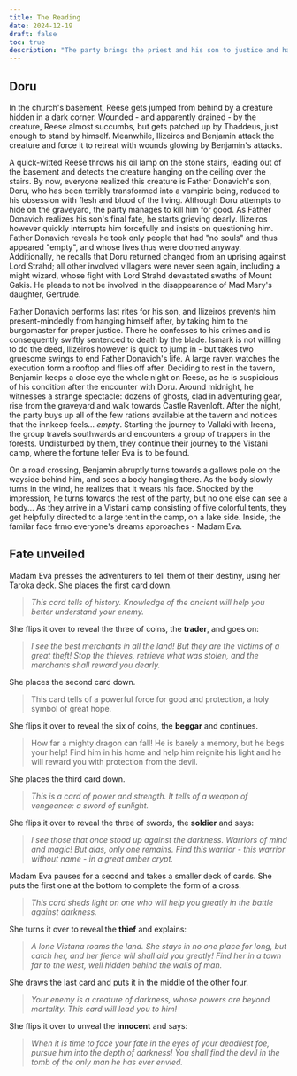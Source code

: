 ```yaml
---
title: The Reading
date: 2024-12-19
draft: false
toc: true
description: "The party brings the priest and his son to justice and have their fate revealed"
---
```


## Doru

In the church's basement, Reese gets jumped from behind by a creature hidden in a dark corner. Wounded - and apparently drained - by the creature, Reese almost succumbs, but gets patched up by Thaddeus, just enough to stand by himself. Meanwhile, Ilizeiros and Benjamin attack the creature and force it to retreat with wounds glowing by Benjamin's attacks. 

A quick-witted Reese throws his oil lamp on the stone stairs, leading out of the basement and detects the creature hanging on the ceiling over the stairs. By now, everyone realized this creature is Father Donavich's son, Doru, who has been terribly transformed into a vampiric being, reduced to his obsession with flesh and blood of the living. Although Doru attempts to hide on the graveyard, the party manages to kill him for good. 
As Father Donavich realizes his son's final fate, he starts grieving dearly. Ilizeiros however quickly interrupts him forcefully and insists on questioning him. Father Donavich reveals he took only people that had "no souls" and thus appeared "empty", and whose lives thus were doomed anyway. Additionally, he recalls that Doru returned changed from an uprising against Lord Strahd; all other involved villagers were never seen again, including a might wizard, whose fight with Lord Strahd devastated swaths of Mount Gakis. He pleads to not be involved in the disappearance of Mad Mary's daughter, Gertrude.

Father Donavich performs last rites for his son, and Ilizeiros prevents him present-mindedly from hanging himself after, by taking him to the burgomaster for proper justice. There he confesses to his crimes and is consequently swiftly sentenced to death by the blade. Ismark is not willing to do the deed, Ilizeiros however is quick to jump in - but takes two gruesome swings to end Father Donavich's life. A large raven watches the execution form a rooftop and flies off after.
Deciding to rest in the tavern, Benjamin keeps a close eye the whole night on Reese, as he is suspicious of his condition after the encounter with Doru. Around midnight, he witnesses a strange spectacle: dozens of ghosts, clad in adventuring gear, rise from the graveyard and walk towards Castle Ravenloft.
After the night, the party buys up all of the few rations available at the tavern and notices that the innkeep feels... *empty*. Starting the journey to Vallaki with Ireena, the group travels southwards and encounters a group of trappers in the forests. Undisturbed by them, they continue their journey to the Vistani camp, where the fortune teller Eva is to be found.

On a road crossing, Benjamin abruptly turns towards a gallows pole on the wayside behind him, and sees a body hanging there. As the body slowly turns in the wind, he realizes that it wears his face. Shocked by the impression, he turns towards the rest of the party, but no one else can see a body...
As they arrive in a Vistani camp consisting of five colorful tents, they get helpfully directed to a large tent in the camp, on a lake side. Inside, the familar face frmo everyone's dreams approaches - Madam Eva.

## Fate unveiled

Madam Eva presses the adventurers to tell them of their destiny, using her Taroka deck. She places the first card down. 

> *This card tells of history. Knowledge of the ancient will help you better understand your enemy.*

She flips it over to reveal the three of coins, the **trader**, and goes on: 

>  *I see the best merchants in all the land! But they are the victims of a great theft! Stop the thieves, retrieve what was stolen, and the merchants shall reward you dearly.*


She places the second card down.

> This card tells of a powerful force for good and protection, a holy symbol of great hope. 

She flips it over to reveal the six of coins, the **beggar** and continues.

> How far a mighty dragon can fall! He is barely a memory, but he begs your help! Find him in his home and help him reignite his light and he will reward you with protection from the devil.


She places the third card down.

> *This is a card of power and strength. It tells of a weapon of vengeance: a sword of sunlight.* 

She flips it over to reveal the three of swords, the **soldier** and says:

> *I see those that once stood up against the darkness. Warriors of mind and magic! But alas, only one remains. Find this warrior - this warrior without name - in a great amber crypt.*


Madam Eva pauses for a second and takes a smaller deck of cards. She puts the first one at the bottom to complete the form of a cross.

> *This card sheds light on one who will help you greatly in the battle against darkness.* 

She turns it over to reveal the **thief** and explains:

> *A lone Vistana roams the land. She stays in no one place for long, but catch her, and her fierce will shall aid you greatly! Find her in a town far to the west, well hidden behind the walls of man.*


She draws the last card and puts it in the middle of the other four.

> *Your enemy is a creature of darkness, whose powers are beyond mortality. This card will lead you to him!* 

She flips it over to unveal the **innocent** and says:

> *When it is time to face your fate in the eyes of your deadliest foe, pursue him into the depth of darkness! You shall find the devil in the tomb of the only man he has ever envied.*